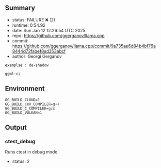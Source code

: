 ## Summary

- status:  FAILURE ❌ (2)
- runtime: 0:54.92
- date:    Sun Jan 12 12:26:54 UTC 2025
- repo:    https://github.com/ggerganov/llama.cpp
- commit:  https://github.com/ggerganov/llama.cpp/commit/9a735ae6d84b4bf76a8444d72fabef8ad353abcf
- author:  Georgi Gerganov
```
examplse : de-shadow

ggml-ci
```

## Environment

```
GG_BUILD_CLOUD=1
GG_BUILD_CXX_COMPILER=g++
GG_BUILD_C_COMPILER=gcc
GG_BUILD_VULKAN=1
```

## Output

### ctest_debug

Runs ctest in debug mode
- status: 2
```

```

